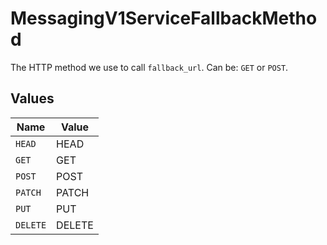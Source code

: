 # MessagingV1ServiceFallbackMethod

The HTTP method we use to call `fallback_url`. Can be: `GET` or `POST`.


## Values

| Name     | Value    |
| -------- | -------- |
| `HEAD`   | HEAD     |
| `GET`    | GET      |
| `POST`   | POST     |
| `PATCH`  | PATCH    |
| `PUT`    | PUT      |
| `DELETE` | DELETE   |